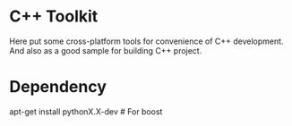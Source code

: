 # C++ Toolkit
Here put some cross-platform tools for convenience of C++ development. And also as a good sample for building C++ project.
# Dependency
apt-get install pythonX.X-dev   # For boost
